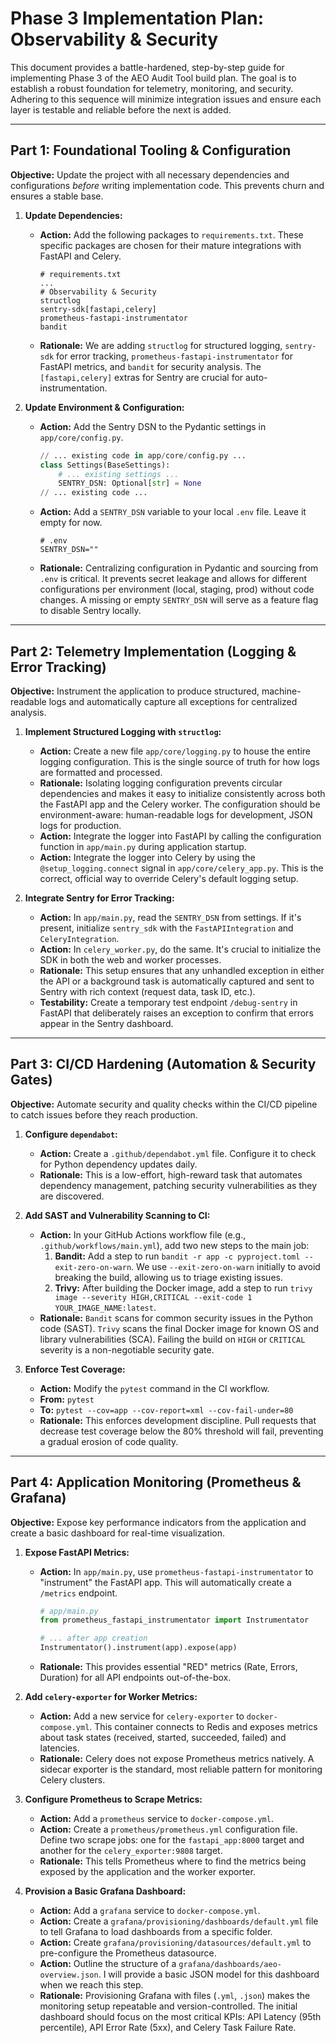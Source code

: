 # Phase 3 Implementation Plan: Observability & Security

This document provides a battle-hardened, step-by-step guide for implementing Phase 3 of the AEO Audit Tool build plan. The goal is to establish a robust foundation for telemetry, monitoring, and security. Adhering to this sequence will minimize integration issues and ensure each layer is testable and reliable before the next is added.

---

## **Part 1: Foundational Tooling & Configuration**

**Objective:** Update the project with all necessary dependencies and configurations *before* writing implementation code. This prevents churn and ensures a stable base.

1.  **Update Dependencies:**
    *   **Action:** Add the following packages to `requirements.txt`. These specific packages are chosen for their mature integrations with FastAPI and Celery.
        ```
        # requirements.txt
        ...
        # Observability & Security
        structlog
        sentry-sdk[fastapi,celery]
        prometheus-fastapi-instrumentator
        bandit
        ```
    *   **Rationale:** We are adding `structlog` for structured logging, `sentry-sdk` for error tracking, `prometheus-fastapi-instrumentator` for FastAPI metrics, and `bandit` for security analysis. The `[fastapi,celery]` extras for Sentry are crucial for auto-instrumentation.

2.  **Update Environment & Configuration:**
    *   **Action:** Add the Sentry DSN to the Pydantic settings in `app/core/config.py`.
        ```python
        // ... existing code in app/core/config.py ...
        class Settings(BaseSettings):
            # ... existing settings ...
            SENTRY_DSN: Optional[str] = None
        // ... existing code ...
        ```
    *   **Action:** Add a `SENTRY_DSN` variable to your local `.env` file. Leave it empty for now.
        ```
        # .env
        SENTRY_DSN=""
        ```
    *   **Rationale:** Centralizing configuration in Pydantic and sourcing from `.env` is critical. It prevents secret leakage and allows for different configurations per environment (local, staging, prod) without code changes. A missing or empty `SENTRY_DSN` will serve as a feature flag to disable Sentry locally.

---

## **Part 2: Telemetry Implementation (Logging & Error Tracking)**

**Objective:** Instrument the application to produce structured, machine-readable logs and automatically capture all exceptions for centralized analysis.

1.  **Implement Structured Logging with `structlog`:**
    *   **Action:** Create a new file `app/core/logging.py` to house the entire logging configuration. This is the single source of truth for how logs are formatted and processed.
    *   **Rationale:** Isolating logging configuration prevents circular dependencies and makes it easy to initialize consistently across both the FastAPI app and the Celery worker. The configuration should be environment-aware: human-readable logs for development, JSON logs for production.
    *   **Action:** Integrate the logger into FastAPI by calling the configuration function in `app/main.py` during application startup.
    *   **Action:** Integrate the logger into Celery by using the `@setup_logging.connect` signal in `app/core/celery_app.py`. This is the correct, official way to override Celery's default logging setup.

2.  **Integrate Sentry for Error Tracking:**
    *   **Action:** In `app/main.py`, read the `SENTRY_DSN` from settings. If it's present, initialize `sentry_sdk` with the `FastAPIIntegration` and `CeleryIntegration`.
    *   **Action:** In `celery_worker.py`, do the same. It's crucial to initialize the SDK in both the web and worker processes.
    *   **Rationale:** This setup ensures that any unhandled exception in either the API or a background task is automatically captured and sent to Sentry with rich context (request data, task ID, etc.).
    *   **Testability:** Create a temporary test endpoint `/debug-sentry` in FastAPI that deliberately raises an exception to confirm that errors appear in the Sentry dashboard.

---

## **Part 3: CI/CD Hardening (Automation & Security Gates)**

**Objective:** Automate security and quality checks within the CI/CD pipeline to catch issues before they reach production.

1.  **Configure `dependabot`:**
    *   **Action:** Create a `.github/dependabot.yml` file. Configure it to check for Python dependency updates daily.
    *   **Rationale:** This is a low-effort, high-reward task that automates dependency management, patching security vulnerabilities as they are discovered.

2.  **Add SAST and Vulnerability Scanning to CI:**
    *   **Action:** In your GitHub Actions workflow file (e.g., `.github/workflows/main.yml`), add two new steps to the main job:
        1.  **Bandit:** Add a step to run `bandit -r app -c pyproject.toml --exit-zero-on-warn`. We use `--exit-zero-on-warn` initially to avoid breaking the build, allowing us to triage existing issues.
        2.  **Trivy:** After building the Docker image, add a step to run `trivy image --severity HIGH,CRITICAL --exit-code 1 YOUR_IMAGE_NAME:latest`.
    *   **Rationale:** `Bandit` scans for common security issues in the Python code (SAST). `Trivy` scans the final Docker image for known OS and library vulnerabilities (SCA). Failing the build on `HIGH` or `CRITICAL` severity is a non-negotiable security gate.

3.  **Enforce Test Coverage:**
    *   **Action:** Modify the `pytest` command in the CI workflow.
    *   **From:** `pytest`
    *   **To:** `pytest --cov=app --cov-report=xml --cov-fail-under=80`
    *   **Rationale:** This enforces development discipline. Pull requests that decrease test coverage below the 80% threshold will fail, preventing a gradual erosion of code quality.

---

## **Part 4: Application Monitoring (Prometheus & Grafana)**

**Objective:** Expose key performance indicators from the application and create a basic dashboard for real-time visualization.

1.  **Expose FastAPI Metrics:**
    *   **Action:** In `app/main.py`, use `prometheus-fastapi-instrumentator` to "instrument" the FastAPI app. This will automatically create a `/metrics` endpoint.
        ```python
        # app/main.py
        from prometheus_fastapi_instrumentator import Instrumentator

        # ... after app creation
        Instrumentator().instrument(app).expose(app)
        ```
    *   **Rationale:** This provides essential "RED" metrics (Rate, Errors, Duration) for all API endpoints out-of-the-box.

2.  **Add `celery-exporter` for Worker Metrics:**
    *   **Action:** Add a new service for `celery-exporter` to `docker-compose.yml`. This container connects to Redis and exposes metrics about task states (received, started, succeeded, failed) and latencies.
    *   **Rationale:** Celery does not expose Prometheus metrics natively. A sidecar exporter is the standard, most reliable pattern for monitoring Celery clusters.

3.  **Configure Prometheus to Scrape Metrics:**
    *   **Action:** Add a `prometheus` service to `docker-compose.yml`.
    *   **Action:** Create a `prometheus/prometheus.yml` configuration file. Define two scrape jobs: one for the `fastapi_app:8000` target and another for the `celery_exporter:9808` target.
    *   **Rationale:** This tells Prometheus where to find the metrics being exposed by the application and the worker exporter.

4.  **Provision a Basic Grafana Dashboard:**
    *   **Action:** Add a `grafana` service to `docker-compose.yml`.
    *   **Action:** Create a `grafana/provisioning/dashboards/default.yml` file to tell Grafana to load dashboards from a specific folder.
    *   **Action:** Create `grafana/provisioning/datasources/default.yml` to pre-configure the Prometheus datasource.
    *   **Action:** Outline the structure of a `grafana/dashboards/aeo-overview.json`. I will provide a basic JSON model for this dashboard when we reach this step.
    *   **Rationale:** Provisioning Grafana with files (`.yml`, `.json`) makes the monitoring setup repeatable and version-controlled. The initial dashboard should focus on the most critical KPIs: API Latency (95th percentile), API Error Rate (5xx), and Celery Task Failure Rate.
